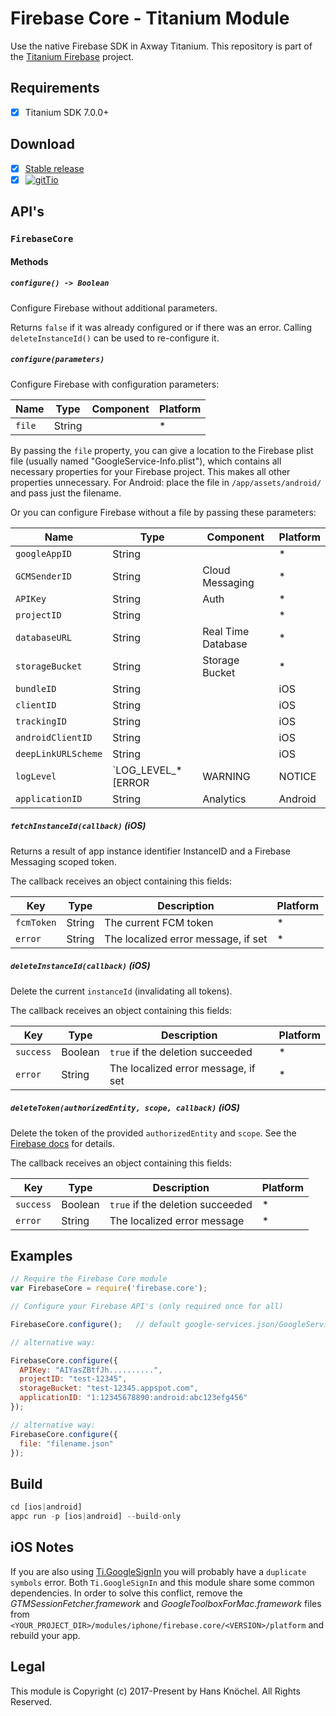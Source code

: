 # Firebase Core - Titanium Module
Use the native Firebase SDK in Axway Titanium. This repository is part of the [Titanium Firebase](https://github.com/hansemannn/titanium-firebase) project.

## Requirements
- [x] Titanium SDK 7.0.0+

## Download
- [x] [Stable release](https://github.com/hansemannn/titanium-firebase-core/releases)
- [x] [![gitTio](http://hans-knoechel.de/shields/shield-gittio.svg)](http://gitt.io/component/firebase.core)

## API's

### `FirebaseCore`

#### Methods

##### `configure() -> Boolean`

Configure Firebase without additional parameters.

Returns `false` if it was already configured or if there was an error. Calling `deleteInstanceId()` can be used to re-configure it.

##### `configure(parameters)`

Configure Firebase with configuration parameters:

| Name | Type | Component | Platform |
| - | - | - | - |
| `file` | String | | *

By passing the `file` property, you can give a location to the Firebase plist file (usually named "GoogleService-Info.plist"), which contains all necessary properties for your Firebase project. This makes all other properties unnecessary. For Android: place the file in `/app/assets/android/` and pass just the filename.

Or you can configure Firebase without a file by passing these parameters:

| Name | Type | Component | Platform |
| - | - | - | - |
| `googleAppID` | String | | *
| `GCMSenderID` | String | Cloud Messaging | *
| `APIKey` | String | Auth | *
| `projectID` | String | | *
| `databaseURL` | String | Real Time Database | *
| `storageBucket` | String | Storage Bucket | *
| `bundleID` | String | | iOS
| `clientID` | String | | iOS
| `trackingID` | String | | iOS
| `androidClientID` | String | | iOS
| `deepLinkURLScheme` | String | | iOS
| `logLevel` | `LOG_LEVEL_* [ERROR|WARNING|NOTICE|INFO|DEBUG]` | | iOS
| `applicationID` | String | Analytics | Android

##### `fetchInstanceId(callback)` (iOS)

Returns a result of app instance identifier InstanceID and a Firebase Messaging scoped token.

The callback receives an object containing this fields:

| Key | Type | Description | Platform |
| - | - | - | - |
| `fcmToken` | String | The current FCM token | *
| `error` | String | The localized error message, if set | *

##### `deleteInstanceId(callback)` (iOS)

Delete the current `instanceId` (invalidating all tokens).

The callback receives an object containing this fields:

| Key | Type | Description | Platform |
| - | - | - | - |
| `success` | Boolean | `true` if the deletion succeeded | *
| `error` | String | The localized error message, if set | *

##### `deleteToken(authorizedEntity, scope, callback)` (iOS)

Delete the token of the provided `authorizedEntity` and `scope`. See the [Firebase docs](https://firebase.google.com/docs/reference/android/com/google/firebase/iid/FirebaseInstanceId#deleteToken(java.lang.String,%20java.lang.String)) for details.

The callback receives an object containing this fields:

| Key | Type | Description | Platform |
| - | - | - | - |
| `success` | Boolean | `true` if the deletion succeeded | *
| `error` | String | The localized error message | *

## Examples

```js
// Require the Firebase Core module
var FirebaseCore = require('firebase.core');

// Configure your Firebase API's (only required once for all)

FirebaseCore.configure();	// default google-services.json/GoogleService-Info.plist will be used

// alternative way:

FirebaseCore.configure({
  APIKey: "AIYasZBtfJh..........",
  projectID: "test-12345",
  storageBucket: "test-12345.appspot.com",
  applicationID: "1:12345678890:android:abc123efg456"
});

// alternative way:
FirebaseCore.configure({
  file: "filename.json"
});
```

## Build
```js
cd [ios|android]
appc run -p [ios|android] --build-only
```

## iOS Notes

If you are also using [Ti.GoogleSignIn](https://github.com/hansemannn/titanium-google-signin) you will probably
have a `duplicate symbols` error. Both `Ti.GoogleSignIn` and this module share some common dependencies.
In order to solve this conflict, remove the *GTMSessionFetcher.framework* and *GoogleToolboxForMac.framework* files
from `<YOUR_PROJECT_DIR>/modules/iphone/firebase.core/<VERSION>/platform` and rebuild your app.

## Legal

This module is Copyright (c) 2017-Present by Hans Knöchel. All Rights Reserved.
